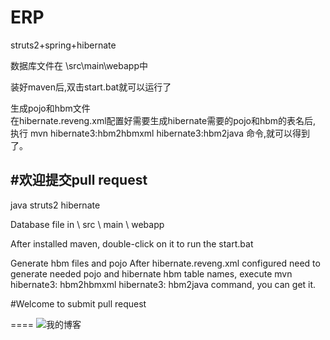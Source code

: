 ERP
====

  struts2+spring+hibernate  



数据库文件在   \src\main\webapp中

装好maven后,双击start.bat就可以运行了


生成pojo和hbm文件    
在hibernate.reveng.xml配置好需要生成hibernate需要的pojo和hbm的表名后,
执行 mvn hibernate3:hbm2hbmxml hibernate3:hbm2java  命令,就可以得到了。

#欢迎提交pull  request
------------------------------------------------------------------------------
java struts2 hibernate 

Database file in \ src \ main \ webapp 

After installed maven, double-click on it to run the start.bat 

Generate hbm files and  pojo 
After hibernate.reveng.xml configured need to generate needed pojo and hibernate hbm table names, execute mvn hibernate3: hbm2hbmxml hibernate3: hbm2java command, you can get it.

#Welcome to submit pull request

====
![我的博客](http://service.t.sina.com.cn/widget/qmd/1597668397/99810a10/1.png "")

